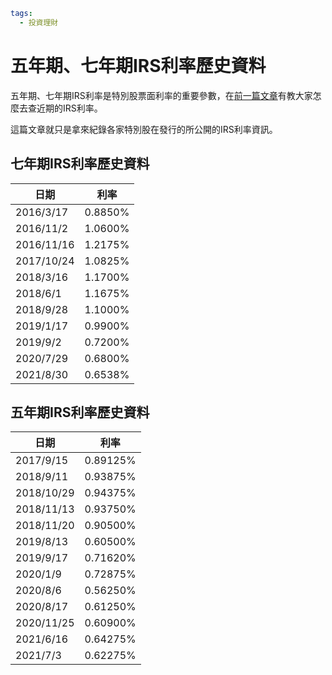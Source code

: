 ```yaml
tags:
  - 投資理財
```

# 五年期、七年期IRS利率歷史資料

五年期、七年期IRS利率是特別股票面利率的重要參數，在[前一篇文章](/articles/irs-rate.html)有教大家怎麼去查近期的IRS利率。

這篇文章就只是拿來紀錄各家特別股在發行的所公開的IRS利率資訊。

## 七年期IRS利率歷史資料

日期|利率
---|:---:
2016/3/17|0.8850%
2016/11/2|1.0600%
2016/11/16|1.2175%
2017/10/24|1.0825%
2018/3/16|1.1700%
2018/6/1|1.1675%
2018/9/28|1.1000%
2019/1/17|0.9900%
2019/9/2|0.7200%
2020/7/29|0.6800%
2021/8/30|0.6538%

## 五年期IRS利率歷史資料

日期|利率
---|:---:
2017/9/15|0.89125%
2018/9/11|0.93875%
2018/10/29|0.94375%
2018/11/13|0.93750%
2018/11/20|0.90500%
2019/8/13|0.60500%
2019/9/17|0.71620%
2020/1/9|0.72875%
2020/8/6|0.56250%
2020/8/17|0.61250%
2020/11/25|0.60900%
2021/6/16|0.64275%
2021/7/3|0.62275%
